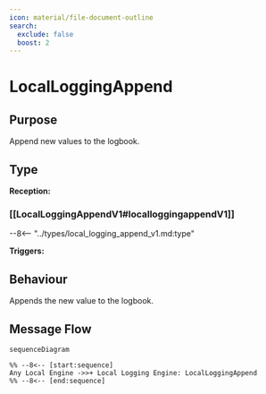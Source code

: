 ```yaml
---
icon: material/file-document-outline
search:
  exclude: false
  boost: 2
---
```


<div class="message" markdown>

# LocalLoggingAppend

## Purpose

<!-- --8<-- [start:purpose] -->
Append new values to the logbook.
<!-- --8<-- [end:purpose] -->

## Type

<!-- --8<-- [start:type] -->
**Reception:**

### [[LocalLoggingAppendV1#localloggingappendV1]]

--8<-- "../types/local_logging_append_v1.md:type"

**Triggers:**

<!-- --8<-- [end:type] -->

## Behaviour

<!-- --8<-- [start:behaviour] -->
Appends the new value to the logbook.
<!-- --8<-- [end:behaviour] -->

## Message Flow

<!-- --8<-- [start:messages] -->
```mermaid
sequenceDiagram

%% --8<-- [start:sequence]
Any Local Engine ->>+ Local Logging Engine: LocalLoggingAppend
%% --8<-- [end:sequence]
```
<!-- --8<-- [end:messages] -->

</div>
